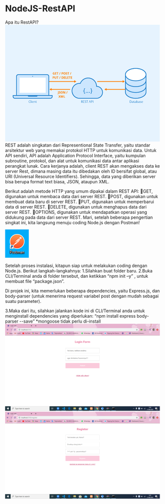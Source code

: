 # NodeJS-RestAPI
Apa itu RestAPI?
![Alt Text](https://github.com/divamaretta/NodeJS-RestAPI/blob/master/Rest-API.png)
REST adalah singkatan dari Representional State Transfer, yaitu standar arsitektur web yang memakai protokol HTTP untuk komunikasi data. Untuk API sendiri, API adalah Application Protocol Interface, yaitu kumpulan subroutine, protokol, dan alat untuk komunikasi data antar aplikasi perangkat lunak.
Cara kerjanya adalah, client REST akan mengakses data ke server Rest, dimana masing data itu dibedakan oleh ID bersifat global, atau URI (Universal Resource Identifiers). Sehingga, data yang diberikan server bisa berupa format text biasa, JSON, ataupun XML.

Berikut adalah metode HTTP yang umum dipakai dalam REST API:
GET, digunakan untuk membaca data dari server REST.
POST, digunakan untuk membuat data baru di server REST.
PUT, digunakan untuk memperbarui data di server REST.
DELETE, digunakan untuk menghapus data dari server REST.
OPTIONS, digunakan untuk mendapatkan operasi yang didukung pada data dari server REST.
Mari, setelah beberapa pengertian singkat ini, kita langsung menuju coding Node.js dengan Postman!


![Alt Text](https://github.com/divamaretta/NodeJS-RestAPI/blob/master/DOWNLOAD%20POSTMAN.PNG)


Setelah proses instalasi, kitapun siap untuk melakukan coding dengan Node.js. Berikut langkah-langkahnya:
1.Silahkan buat folder baru.
2.Buka CLI/Terminal anda di folder tersebut, dan ketikkan “npm init –y” , untuk membuat file “package.json”.

Di projek ini, kita memerlukan beberapa dependencies, yaitu Express.js, dan body-parser (untuk menerima request variabel post dengan mudah sebagai suatu parameter).

3.Maka dari itu, silahkan jalankan kode ini di CLI/Terminal anda untuk menginstall dependencies yang diperlukan: “npm install express body-parser --save” *mongoose tidak perlu di-install
![Alt Text](https://github.com/divamaretta/NodeJS-RestAPI/blob/master/Screenshot%20(49).png)
![Alt Text](https://github.com/divamaretta/NodeJS-RestAPI/blob/master/Screenshot%20(50).png)
